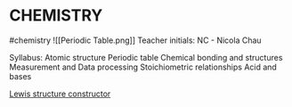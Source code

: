 # CHEMISTRY
#chemistry 
![[Periodic Table.png]]
Teacher initials: NC - Nicola Chau

Syllabus:
Atomic structure
Periodic table
Chemical bonding and structures
Measurement and Data processing
Stoichiometric relationships
Acid and bases


[Lewis structure constructor](https://www.wolframalpha.com/widgets/view.jsp?id=e79e41f192bd5e71a61997bfd59df898)